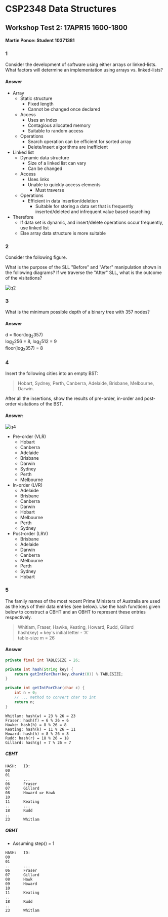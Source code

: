 # CSP2348 Data Structures

## Workshop Test 2: 17APR15 1600-1800

#### Martin Ponce: Student 10371381

### 1

Consider the development of software using either arrays or linked-lists. What factors will determine an implementation using arrays vs. linked-lists?

#### Answer

- Array
	- Static structure
		- Fixed length
		- Cannot be changed once declared
	- Access
		- Uses an index
		- Contagious allocated memory
		- Suitable to random access
	- Operations
		- Search operation can be efficient for sorted array
		- Delete/insert algorithms are inefficient
- Linked list
	- Dynamic data structure
		- Size of a linked list can vary
		- Can be changed
	- Access
		- Uses links
		- Unable to quickly access elements
			- Must traverse
	- Operations
		- Efficient in data insertion/deletion
			- Suitable for storing a data set that is frequently inserted/deleted and infrequent value based searching
- Therefore
	- If data set is dynamic, and insert/delete operations occur frequently, use linked list
	- Else array data structure is more suitable

### 2

Consider the following figure.

What is the purpose of the SLL "Before" and "After" manipulation shown in the following diagrams? If we traverse the "After" SLL, what is the outcome of the visitations?

![q2](http://snag.gy/cLKVm.jpg)

### 3

What is the minimum possible depth of a binary tree with 357 nodes?

#### Answer

d = floor(log<sub>2</sub>357)  
log<sub>2</sub>256 = 8, log<sub>2</sub>512 = 9  
floor(log<sub>2</sub>357) = 8

### 4

Insert the following cities into an empty BST:

>Hobart, Sydney, Perth, Canberra, Adelaide, Brisbane, Melbourne, Darwin.

After all the insertions, show the results of pre-order, in-order and post-order visitations of the BST.

#### Answer:

![q4](http://snag.gy/i0j2b.jpg)

- Pre-order (VLR)
	- Hobart
	- Canberra
	- Adelaide
	- Brisbane
	- Darwin
	- Sydney
	- Perth
	- Melbourne
- In-order (LVR)
	- Adelaide
	- Brisbane
	- Canberra
	- Darwin
	- Hobart
	- Melbourne
	- Perth
	- Sydney
- Post-order (LRV)
	- Brisbane
	- Adelaide
	- Darwin
	- Canberra
	- Melbourne
	- Perth
	- Sydney
	- Hobart

### 5

The family names of the most recent Prime Ministers of Australia are used as the keys of their data entries (see below). Use the hash functions given below to construct a CBHT and an OBHT to represent these entries respectively.

>Whitlam, Fraser, Hawke, Keating, Howard, Rudd, Gillard  
hash(key) = key's initial letter - 'A'  
table-size m = 26

#### Answer

``` java
private final int TABLESIZE = 26;

private int hash(String key) {
	return getIntForChar(key.charAt(0)) % TABLESIZE;
}

private int getIntForChar(char c) {
	int n = 0;
	// ... method to convert char to int
	return n;
}
```

```
Whitlam: hash(w) = 23 % 26 = 23
Fraser: hash(f) = 6 % 26 = 6
Hawke: hash(h) = 8 % 26 = 8
Keating: hash(k) = 11 % 26 = 11
Howard: hash(h) = 8 % 26 = 8
Rudd: hash(r) = 18 % 26 = 18
Gillard: hash(g) = 7 % 26 = 7
```

##### CBHT

```
HASH:	ID:
00
01
..		...
06		Fraser
07		Gillard
08		Howard => Hawk
10
11		Keating
..		...
18		Rudd
..
23		Whitlam
```

##### OBHT

- Assuming step() = 1

```
HASH:	ID:
00
01
..		...
06		Fraser
07		Gillard
08		Hawk
09		Howard
10
11		Keating
..
18		Rudd
..
23		Whitlam
```
